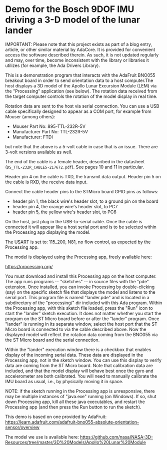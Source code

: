 # Demo for the Bosch 9DOF IMU driving a 3-D model of the lunar lander

IMPORTANT: Please note that this project exists as part of a blog entry,
article, or other similar material by AdaCore. It is provided for
convenient access the software described therein. As such, it is not
updated regularly and may, over time, become inconsistent with the
library or libraries it utilizes (for example, the Ada Drivers Library).

This is a demonstration program that interacts with the AdaFruit BNO055 
breakout board in order to send orientation data to a host computer.The 
host displays a 3D model of the Apollo Lunar Excursion Module (LEM) via 
the "Processing" application (see below). The rotation data received 
from the target computer controls the rotation of the model display in 
real time. 

Rotation data are sent to the host via serial connection. You can use a
USB cable specifically designed to appear as a COM port, for example
from Mouser (among others):

* Mouser Part No:       895-TTL-232R-5V
* Manufacturer Part No: TTL-232R-5V
* Manufacturer:         FTDI

but note that the above is a 5-volt cable in case that is an issue. There
are 3-volt versions available as well.

The end of the cable is a female header, described in the datasheet
(`DS_TTL-232R_CABLES-217672.pdf`).  See pages 10 and 11 in particular.

Header pin 4 on the cable is TXD, the transmit data output.
Header pin 5 on the cable is RXD, the receive data input.

Connect the cable header pins to the STMicro board GPIO pins as follows:

* header pin 1, the black wire's header slot, to a ground pin on the board
* header pin 4, the orange wire's header slot, to PC7
* header pin 5, the yellow wire's header slot, to PC6

On the host, just plug in the USB-to-serial cable. Once the cable is
connected it will appear like a host serial port and is to be selected within
the Processing app displaying the model.

The USART is set to: 115_200, N81, no flow control, as expected by the
Processing app.

The model is displayed using the Processing app, freely available here:

   https://processing.org/

You must download and install this Processing app on the host computer.
The app runs programs -- "sketches" -- in source files with the "pde"
extension. Once installed, you can invoke Processing by double-clicking
(say) on the specific sketch file that displays the model and listens to
the serial port. This program file is named "lander.pde" and is located
in a subdirectory of the "processing/" dir included with this Ada program.
Within the Processing app, with this sketch file loaded, press the "Run"
icon to start the "lander" sketch execution. It does not matter
whether you start the program on the ST Micro board before or after the
"lander" program. Once "lander" is running in its separate window,
select the host port that the ST Micro board is connected to via the cable
described above. Now the displayed model will reflect the rotation data
coming from the BNO055 via the ST Micro board and the serial connection.

Within the "lander" execution window there is a checkbox that enables
display of the incoming serial data. These data are displayed in the
Processing app, not in the sketch window. You can use this display to
verify data are coming from the ST Micro board. Note that calibration data
are included, and that the model display will behave best once the gyro and
accelerometer are both calibrated. You will need to manually calibrate the
IMU board as usual, i.e., by physically moving it in space.

NOTE: if the sketch running in the Processing app is unresponsive, there
may be multiple instances of "java.exe" running (on Windows). If so, shut
down Processing app, kill all these java executables, and restart the
Processing app (and then press the Run button to run the sketch).

This demo is based on one provided by AdaFruit:
https://learn.adafruit.com/adafruit-bno055-absolute-orientation-sensor/overview

The model we use is available here:
https://github.com/nasa/NASA-3D-Resources/tree/master/3D%20Models/Apollo%20Lunar%20Module

